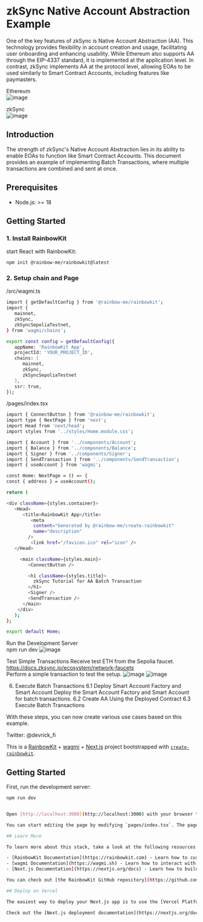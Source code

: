 # zkSync Native Account Abstraction Example

One of the key features of zkSync is Native Account Abstraction (AA). This technology provides flexibility in account creation and usage, facilitating user onboarding and enhancing usability. While Ethereum also supports AA through the EIP-4337 standard, it is implemented at the application level. In contrast, zkSync implements AA at the protocol level, allowing EOAs to be used similarly to Smart Contract Accounts, including features like paymasters.  

Ethereum  
![image](https://github.com/RickYoon/zksync_aa_starter/assets/34963756/e9457ff7-3d22-4d93-9238-47d3a95cc930)  

zkSync  
![image](https://github.com/RickYoon/zksync_aa_starter/assets/34963756/aea25428-4d95-4d7b-87ed-acce2608c9fc)


## Introduction

The strength of zkSync's Native Account Abstraction lies in its ability to enable EOAs to function like Smart Contract Accounts. This document provides an example of implementing Batch Transactions, where multiple transactions are combined and sent at once.

## Prerequisites

- Node.js: >= 18

## Getting Started

### 1. Install RainbowKit

start React with RainbowKit:

```bash
npm init @rainbow-me/rainbowkit@latest
```

### 2. Setup chain and Page

/src/wagmi.ts

```bash
import { getDefaultConfig } from '@rainbow-me/rainbowkit';
import {
   mainnet,
   zkSync,
   zkSyncSepoliaTestnet,
} from 'wagmi/chains';

export const config = getDefaultConfig({
   appName: 'RainbowKit App',
   projectId: 'YOUR_PROJECT_ID',
   chains: [
      mainnet,
      zkSync,
      zkSyncSepoliaTestnet
   ],
   ssr: true,
});
```
  
/pages/index.tsx

```bash
import { ConnectButton } from '@rainbow-me/rainbowkit';
import type { NextPage } from 'next';
import Head from 'next/head';
import styles from '../styles/Home.module.css';

import { Account } from '../components/Account';
import { Balance } from '../components/Balance';
import { Signer } from '../components/Signer';
import { SendTransaction } from '../components/SendTransaction';
import { useAccount } from 'wagmi';

const Home: NextPage = () => {
const { address } = useAccount();

return (

<div className={styles.container}>
   <Head>
      <title>RainbowKit App</title>
         <meta
          content="Generated by @rainbow-me/create-rainbowkit"
          name="description"
        />
         <link href="/favicon.ico" rel="icon" />
   </Head>

     <main className={styles.main}>
        <ConnectButton />

        <h1 className={styles.title}>
          zkSync Tutorial for AA Batch Transaction
        </h1>
        <Signer />
        <SendTransaction />
      </main>
    </div>
   );
};

export default Home;
```

Run the Development Server  
npm run dev
![image](https://github.com/RickYoon/zksync_aa_starter/assets/34963756/5eb9238f-a6e8-4577-a369-c4dcf079f827)


Test Simple Transactions
Receive test ETH from the Sepolia faucet.
 https://docs.zksync.io/ecosystem/network-faucets  
Perform a simple transaction to test the setup.
![image](https://github.com/RickYoon/zksync_aa_starter/assets/34963756/1478e32d-3983-4f92-8c70-449771e8ef88)
![image](https://github.com/RickYoon/zksync_aa_starter/assets/34963756/aab5ccd1-7c9d-43d5-8092-2095b01b5661)

    
6. Execute Batch Transactions
6.1 Deploy Smart Account Factory and Smart Account
Deploy the Smart Account Factory and Smart Account for batch transactions.
6.2 Create AA Using the Deployed Contract
6.3 Execute Batch Transactions

With these steps, you can now create various use cases based on this example.

Twitter: @devrick_fi

This is a [RainbowKit](https://rainbowkit.com) + [wagmi](https://wagmi.sh) + [Next.js](https://nextjs.org/) project bootstrapped with [`create-rainbowkit`](/packages/create-rainbowkit).

## Getting Started

First, run the development server:

```bash
npm run dev


Open [http://localhost:3000](http://localhost:3000) with your browser to see the result.

You can start editing the page by modifying `pages/index.tsx`. The page auto-updates as you edit the file.

## Learn More

To learn more about this stack, take a look at the following resources:

- [RainbowKit Documentation](https://rainbowkit.com) - Learn how to customize your wallet connection flow.
- [wagmi Documentation](https://wagmi.sh) - Learn how to interact with Ethereum.
- [Next.js Documentation](https://nextjs.org/docs) - Learn how to build a Next.js application.

You can check out [the RainbowKit GitHub repository](https://github.com/rainbow-me/rainbowkit) - your feedback and contributions are welcome!

## Deploy on Vercel

The easiest way to deploy your Next.js app is to use the [Vercel Platform](https://vercel.com/new?utm_medium=default-template&filter=next.js&utm_source=create-next-app&utm_campaign=create-next-app-readme) from the creators of Next.js.

Check out the [Next.js deployment documentation](https://nextjs.org/docs/deployment) for more details.
```
